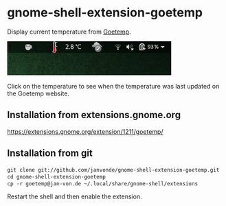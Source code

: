 # gnome-shell-extension-goetemp

Display current temperature from [Goetemp](https://www.goetemp.de).


![Screenshot](https://github.com/janvonde/gnome-shell-extension-goetemp/raw/master/screenshot.png)


Click on the temperature to see when the temperature was last updated on the Goetemp website.


## Installation from extensions.gnome.org

https://extensions.gnome.org/extension/1211/goetemp/

## Installation from git

    git clone git://github.com/janvonde/gnome-shell-extension-goetemp.git
    cd gnome-shell-extension-goetemp
    cp -r goetemp@jan-von.de ~/.local/share/gnome-shell/extensions

Restart the shell and then enable the extension.

